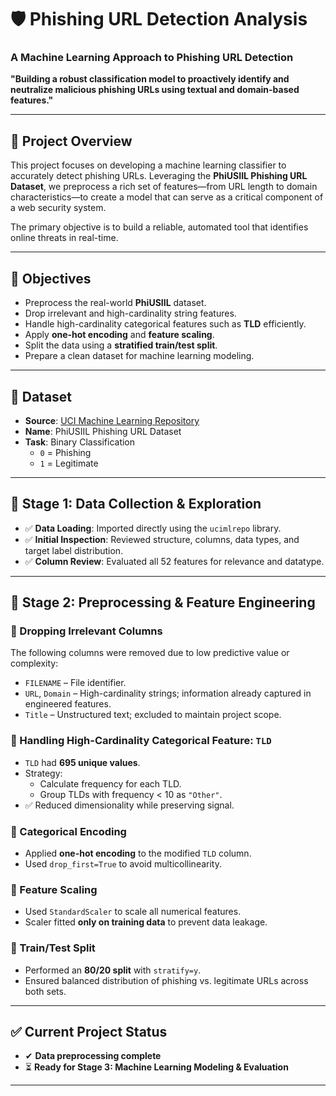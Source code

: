 # 🛡️ Phishing URL Detection Analysis

### A Machine Learning Approach to Phishing URL Detection  
**"Building a robust classification model to proactively identify and neutralize malicious phishing URLs using textual and domain-based features."**

---

## 📌 Project Overview

This project focuses on developing a machine learning classifier to accurately detect phishing URLs. Leveraging the **PhiUSIIL Phishing URL Dataset**, we preprocess a rich set of features—from URL length to domain characteristics—to create a model that can serve as a critical component of a web security system.  

The primary objective is to build a reliable, automated tool that identifies online threats in real-time.

---

## 🎯 Objectives

- Preprocess the real-world **PhiUSIIL** dataset.
- Drop irrelevant and high-cardinality string features.
- Handle high-cardinality categorical features such as **TLD** efficiently.
- Apply **one-hot encoding** and **feature scaling**.
- Split the data using a **stratified train/test split**.
- Prepare a clean dataset for machine learning modeling.

---

## 📁 Dataset

- **Source**: [UCI Machine Learning Repository](https://archive.ics.uci.edu/)
- **Name**: PhiUSIIL Phishing URL Dataset  
- **Task**: Binary Classification  
  - `0` = Phishing  
  - `1` = Legitimate

---

## 🔧 Stage 1: Data Collection & Exploration

- ✅ **Data Loading**: Imported directly using the `ucimlrepo` library.
- ✅ **Initial Inspection**: Reviewed structure, columns, data types, and target label distribution.
- ✅ **Column Review**: Evaluated all 52 features for relevance and datatype.

---

## 🧼 Stage 2: Preprocessing & Feature Engineering

### 🔹 Dropping Irrelevant Columns
The following columns were removed due to low predictive value or complexity:
- `FILENAME` – File identifier.
- `URL`, `Domain` – High-cardinality strings; information already captured in engineered features.
- `Title` – Unstructured text; excluded to maintain project scope.

### 🔹 Handling High-Cardinality Categorical Feature: `TLD`

- `TLD` had **695 unique values**.
- Strategy:
  - Calculate frequency for each TLD.
  - Group TLDs with frequency < 10 as `"Other"`.
- ✅ Reduced dimensionality while preserving signal.

### 🔹 Categorical Encoding

- Applied **one-hot encoding** to the modified `TLD` column.
- Used `drop_first=True` to avoid multicollinearity.

### 🔹 Feature Scaling

- Used `StandardScaler` to scale all numerical features.
- Scaler fitted **only on training data** to prevent data leakage.

### 🔹 Train/Test Split

- Performed an **80/20 split** with `stratify=y`.
- Ensured balanced distribution of phishing vs. legitimate URLs across both sets.

---

## ✅ Current Project Status

- ✔ **Data preprocessing complete**
- ⏳ **Ready for Stage 3: Machine Learning Modeling & Evaluation**

---
